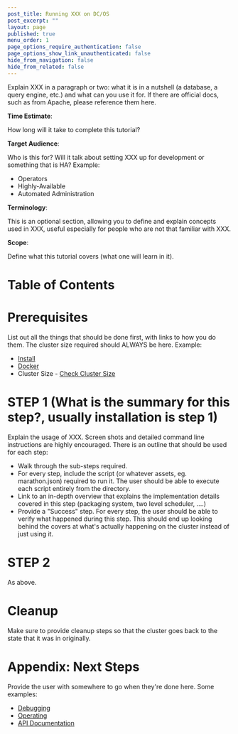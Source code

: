 ```yaml
---
post_title: Running XXX on DC/OS
post_excerpt: ""
layout: page
published: true
menu_order: 1
page_options_require_authentication: false
page_options_show_link_unauthenticated: false
hide_from_navigation: false
hide_from_related: false
---
```


Explain XXX in a paragraph or two: what it is in a nutshell (a database, a query engine, etc.) and what can you use it for.
If there are official docs, such as from Apache, please reference them here.

**Time Estimate**:

How long will it take to complete this tutorial?

**Target Audience**:

Who is this for? Will it talk about setting XXX up for development or something that is HA? Example:

- Operators
- Highly-Available
- Automated Administration

**Terminology**:

This is an optional section, allowing you to define and explain concepts used in XXX, useful especially for people who are not that familiar with XXX.

**Scope**:

Define what this tutorial covers (what one will learn in it).

# Table of Contents

# Prerequisites

List out all the things that should be done first, with links to how you do them. The cluster size required should ALWAYS be here. Example:

- [Install](../install/README.md)
- [Docker](https://docker.com)
- Cluster Size - [Check Cluster Size](../getting-started/cluster-size)

# STEP 1 (What is the summary for this step?, usually installation is step 1)

Explain the usage of XXX. Screen shots and detailed command line instructions are highly encouraged. There is an outline that should be used for each step:

- Walk through the sub-steps required.
- For every step, include the script (or whatever assets, eg. marathon.json) required to run it. The user should be able to execute each script entirely from the directory.
- Link to an in-depth overview that explains the implementation details covered in this step (packaging system, two level scheduler, ....)
- Provide a "Success" step. For every step, the user should be able to verify what happened during this step. This should end up looking behind the covers at what's actually happening on the cluster instead of just using it.

# STEP 2

As above.

# Cleanup

Make sure to provide cleanup steps so that the cluster goes back to the state that it was in originally.

# Appendix: Next Steps

Provide the user with somewhere to go when they're done here. Some examples:

- [Debugging](../debugging/README.md)
- [Operating](../operating/README.md)
- [API Documentation]()
